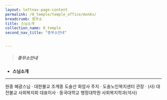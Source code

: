 ```yaml
---
layout: leftnav-page-content
permalink: /0_temple/temple_office/monks/
breadcrumb: 종무소
title: 스님소개
collection_name: 0_temple
second_nav_title: "종무소안내"


---
```


> ##### **종무소안내**

* **스님소개**
---



원중 혜광스님
· 대한불교 조계종 도솔산 화암사 주지
· 도솔노인복지센터 관장
· (사) 대전불교 사회복지회 대표이사
· 동국대학교 행정대학원 사회복지학과(석사)
